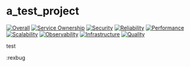 # a_test_project

[![Overall](https://img.shields.io/endpoint?style=flat&url=https%3A%2F%2Fopslevel-jason.ngrok.io%2Fapi%2Fservice_level%2FBjFeaeVvdTG_d4ExxuHwDRD25-ASZX60UwIKRfrGdSA)](https://opslevel-jason.ngrok.io/services/atp/maturity-report)
[![Service Ownership](https://img.shields.io/endpoint?style=flat&url=https%3A%2F%2Fopslevel-jason.ngrok.io%2Fapi%2Fservice_level%2FBjFeaeVvdTG_d4ExxuHwDRD25-ASZX60UwIKRfrGdSA%2Fservice_ownership)](https://opslevel-jason.ngrok.io/services/atp/maturity-report)
[![Security](https://img.shields.io/endpoint?style=flat&url=https%3A%2F%2Fopslevel-jason.ngrok.io%2Fapi%2Fservice_level%2FBjFeaeVvdTG_d4ExxuHwDRD25-ASZX60UwIKRfrGdSA%2Fsecurity)](https://opslevel-jason.ngrok.io/services/atp/maturity-report)
[![Reliability](https://img.shields.io/endpoint?style=flat&url=https%3A%2F%2Fopslevel-jason.ngrok.io%2Fapi%2Fservice_level%2FBjFeaeVvdTG_d4ExxuHwDRD25-ASZX60UwIKRfrGdSA%2Freliability)](https://opslevel-jason.ngrok.io/services/atp/maturity-report)
[![Performance](https://img.shields.io/endpoint?style=flat&url=https%3A%2F%2Fopslevel-jason.ngrok.io%2Fapi%2Fservice_level%2FBjFeaeVvdTG_d4ExxuHwDRD25-ASZX60UwIKRfrGdSA%2Fperformance)](https://opslevel-jason.ngrok.io/services/atp/maturity-report)
[![Scalability](https://img.shields.io/endpoint?style=flat&url=https%3A%2F%2Fopslevel-jason.ngrok.io%2Fapi%2Fservice_level%2FBjFeaeVvdTG_d4ExxuHwDRD25-ASZX60UwIKRfrGdSA%2Fscalability)](https://opslevel-jason.ngrok.io/services/atp/maturity-report)
[![Observability](https://img.shields.io/endpoint?style=flat&url=https%3A%2F%2Fopslevel-jason.ngrok.io%2Fapi%2Fservice_level%2FBjFeaeVvdTG_d4ExxuHwDRD25-ASZX60UwIKRfrGdSA%2Fobservability)](https://opslevel-jason.ngrok.io/services/atp/maturity-report)
[![Infrastructure](https://img.shields.io/endpoint?style=flat&url=https%3A%2F%2Fopslevel-jason.ngrok.io%2Fapi%2Fservice_level%2FBjFeaeVvdTG_d4ExxuHwDRD25-ASZX60UwIKRfrGdSA%2Finfrastructure)](https://opslevel-jason.ngrok.io/services/atp/maturity-report)
[![Quality](https://img.shields.io/endpoint?style=flat&url=https%3A%2F%2Fopslevel-jason.ngrok.io%2Fapi%2Fservice_level%2FBjFeaeVvdTG_d4ExxuHwDRD25-ASZX60UwIKRfrGdSA%2Fquality)](https://opslevel-jason.ngrok.io/services/atp/maturity-report)


test

:rexbug
